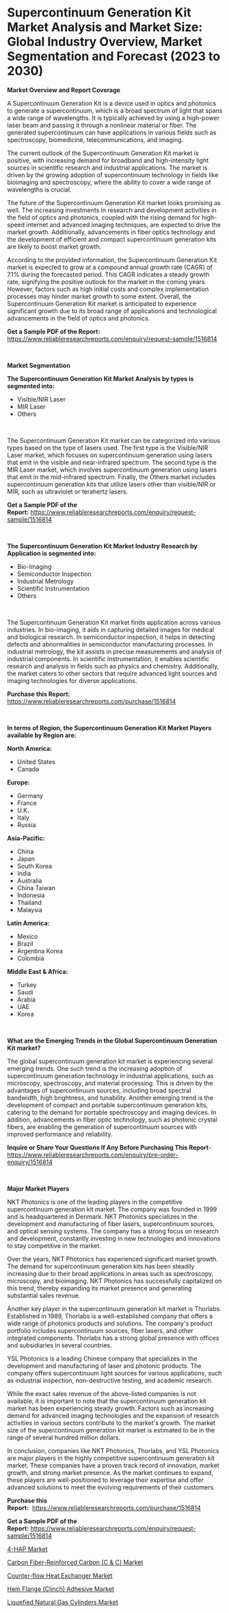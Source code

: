 <p><h1>Supercontinuum Generation Kit Market Analysis and Market Size: Global Industry Overview, Market Segmentation and Forecast (2023 to 2030)</h1></p><p><strong>Market Overview and Report Coverage</strong></p>
<p><p>A Supercontinuum Generation Kit is a device used in optics and photonics to generate a supercontinuum, which is a broad spectrum of light that spans a wide range of wavelengths. It is typically achieved by using a high-power laser beam and passing it through a nonlinear material or fiber. The generated supercontinuum can have applications in various fields such as spectroscopy, biomedicine, telecommunications, and imaging.</p><p>The current outlook of the Supercontinuum Generation Kit market is positive, with increasing demand for broadband and high-intensity light sources in scientific research and industrial applications. The market is driven by the growing adoption of supercontinuum technology in fields like bioimaging and spectroscopy, where the ability to cover a wide range of wavelengths is crucial.</p><p>The future of the Supercontinuum Generation Kit market looks promising as well. The increasing investments in research and development activities in the field of optics and photonics, coupled with the rising demand for high-speed internet and advanced imaging techniques, are expected to drive the market growth. Additionally, advancements in fiber optics technology and the development of efficient and compact supercontinuum generation kits are likely to boost market growth.</p><p>According to the provided information, the Supercontinuum Generation Kit market is expected to grow at a compound annual growth rate (CAGR) of 7.1% during the forecasted period. This CAGR indicates a steady growth rate, signifying the positive outlook for the market in the coming years. However, factors such as high initial costs and complex implementation processes may hinder market growth to some extent. Overall, the Supercontinuum Generation Kit market is anticipated to experience significant growth due to its broad range of applications and technological advancements in the field of optics and photonics.</p></p>
<p><strong>Get a Sample PDF of the Report:</strong> <a href="https://www.reliableresearchreports.com/enquiry/request-sample/1516814">https://www.reliableresearchreports.com/enquiry/request-sample/1516814</a></p>
<p>&nbsp;</p>
<p><strong>Market Segmentation</strong></p>
<p><strong>The Supercontinuum Generation Kit Market Analysis by types is segmented into:</strong></p>
<p><ul><li>Visible/NIR Laser</li><li>MIR Laser</li><li>Others</li></ul></p>
<p>&nbsp;</p>
<p><p>The Supercontinuum Generation Kit market can be categorized into various types based on the type of lasers used. The first type is the Visible/NIR Laser market, which focuses on supercontinuum generation using lasers that emit in the visible and near-infrared spectrum. The second type is the MIR Laser market, which involves supercontinuum generation using lasers that emit in the mid-infrared spectrum. Finally, the Others market includes supercontinuum generation kits that utilize lasers other than visible/NIR or MIR, such as ultraviolet or terahertz lasers.</p></p>
<p><strong>Get a Sample PDF of the Report:</strong>&nbsp;<a href="https://www.reliableresearchreports.com/enquiry/request-sample/1516814">https://www.reliableresearchreports.com/enquiry/request-sample/1516814</a></p>
<p>&nbsp;</p>
<p><strong>The Supercontinuum Generation Kit Market Industry Research by Application is segmented into:</strong></p>
<p><ul><li>Bio-Imaging</li><li>Semiconductor Inspection</li><li>Industrial Metrology</li><li>Scientific Instrumentation</li><li>Others</li></ul></p>
<p>&nbsp;</p>
<p><p>The Supercontinuum Generation Kit market finds application across various industries. In bio-imaging, it aids in capturing detailed images for medical and biological research. In semiconductor inspection, it helps in detecting defects and abnormalities in semiconductor manufacturing processes. In industrial metrology, the kit assists in precise measurements and analysis of industrial components. In scientific instrumentation, it enables scientific research and analysis in fields such as physics and chemistry. Additionally, the market caters to other sectors that require advanced light sources and imaging technologies for diverse applications.</p></p>
<p><strong>Purchase this Report:</strong>&nbsp; <a href="https://www.reliableresearchreports.com/purchase/1516814">https://www.reliableresearchreports.com/purchase/1516814</a></p>
<p>&nbsp;</p>
<p><strong>In terms of Region, the Supercontinuum Generation Kit Market Players available by Region are:</strong></p>
<p>
    <p> <strong> North America: </strong>
        <ul>
            <li>United States</li>
            <li>Canada</li>
        </ul>
        </p> 
    <p> <strong> Europe: </strong>
        <ul>
            <li>Germany</li>
            <li>France</li>
            <li>U.K.</li>
            <li>Italy</li>
            <li>Russia</li>
        </ul>
        </p> 
    <p> <strong> Asia-Pacific: </strong>
        <ul>
            <li>China</li>
            <li>Japan</li>
            <li>South Korea</li>
            <li>India</li>
            <li>Australia</li>
            <li>China Taiwan</li>
            <li>Indonesia</li>
            <li>Thailand</li>
            <li>Malaysia</li>
        </ul>
        </p> 
    <p> <strong> Latin America: </strong>
        <ul>
            <li>Mexico</li>
            <li>Brazil</li>
            <li>Argentina Korea</li>
            <li>Colombia</li>
        </ul>
        </p> 
    <p> <strong> Middle East & Africa: </strong>
        <ul>
            <li>Turkey</li>
            <li>Saudi</li>
            <li>Arabia</li>
            <li>UAE</li>
            <li>Korea</li>
        </ul>
    </p>
    </p>
<p>&nbsp;</p>
<p><strong>What are the Emerging Trends in the Global Supercontinuum Generation Kit market?</strong></p>
<p><p>The global supercontinuum generation kit market is experiencing several emerging trends. One such trend is the increasing adoption of supercontinuum generation technology in industrial applications, such as microscopy, spectroscopy, and material processing. This is driven by the advantages of supercontinuum sources, including broad spectral bandwidth, high brightness, and tunability. Another emerging trend is the development of compact and portable supercontinuum generation kits, catering to the demand for portable spectroscopy and imaging devices. In addition, advancements in fiber optic technology, such as photonic crystal fibers, are enabling the generation of supercontinuum sources with improved performance and reliability.</p></p>
<p><strong>Inquire or Share Your Questions If Any Before Purchasing This Report</strong>- <a href="https://www.reliableresearchreports.com/enquiry/pre-order-enquiry/1516814">https://www.reliableresearchreports.com/enquiry/pre-order-enquiry/1516814</a></p>
<p>&nbsp;</p>
<p><strong>Major Market Players</strong></p>
<p><p>NKT Photonics is one of the leading players in the competitive supercontinuum generation kit market. The company was founded in 1999 and is headquartered in Denmark. NKT Photonics specializes in the development and manufacturing of fiber lasers, supercontinuum sources, and optical sensing systems. The company has a strong focus on research and development, constantly investing in new technologies and innovations to stay competitive in the market.</p><p>Over the years, NKT Photonics has experienced significant market growth. The demand for supercontinuum generation kits has been steadily increasing due to their broad applications in areas such as spectroscopy, microscopy, and bioimaging. NKT Photonics has successfully capitalized on this trend, thereby expanding its market presence and generating substantial sales revenue.</p><p>Another key player in the supercontinuum generation kit market is Thorlabs. Established in 1989, Thorlabs is a well-established company that offers a wide range of photonics products and solutions. The company's product portfolio includes supercontinuum sources, fiber lasers, and other integrated components. Thorlabs has a strong global presence with offices and subsidiaries in several countries.</p><p>YSL Photonics is a leading Chinese company that specializes in the development and manufacturing of laser and photonic products. The company offers supercontinuum light sources for various applications, such as industrial inspection, non-destructive testing, and academic research.</p><p>While the exact sales revenue of the above-listed companies is not available, it is important to note that the supercontinuum generation kit market has been experiencing steady growth. Factors such as increasing demand for advanced imaging technologies and the expansion of research activities in various sectors contribute to the market's growth. The market size of the supercontinuum generation kit market is estimated to be in the range of several hundred million dollars.</p><p>In conclusion, companies like NKT Photonics, Thorlabs, and YSL Photonics are major players in the highly competitive supercontinuum generation kit market. These companies have a proven track record of innovation, market growth, and strong market presence. As the market continues to expand, these players are well-positioned to leverage their expertise and offer advanced solutions to meet the evolving requirements of their customers.</p></p>
<p><strong>Purchase this Report:</strong>&nbsp;&nbsp;<a href="https://www.reliableresearchreports.com/purchase/1516814">https://www.reliableresearchreports.com/purchase/1516814</a></p>
<p></p>
<p><strong>Get a Sample PDF of the Report:</strong>&nbsp;<a href="https://www.reliableresearchreports.com/enquiry/request-sample/1516814">https://www.reliableresearchreports.com/enquiry/request-sample/1516814</a></p>
<p><p><a href="https://medium.com/@geoanderson1978/4-hap-market-competitive-analysis-market-trends-and-forecast-to-2030-a8db74ce8f22">4-HAP Market</a></p><p><a href="https://medium.com/@mariliehowe/carbon-fiber-reinforced-carbon-c-c-market-exploring-market-share-market-trends-and-future-c8d4476baebf">Carbon Fiber-Reinforced Carbon (C & C) Market</a></p><p><a href="https://github.com/rahu1506/Market-Research-Report-List-1/blob/main/counter-flow-heat-exchanger-market.md">Counter-flow Heat Exchanger Market</a></p><p><a href="https://medium.com/@damionrunte/hem-flange-clinch-adhesive-market-share-evolution-and-market-growth-trends-2023-2030-f86ea28ac826">Hem Flange (Clinch) Adhesive Market</a></p><p><a href="https://github.com/rahu1505/Market-Research-Report-List-1/blob/main/liquefied-natural-gas-cylinders-market.md">Liquefied Natural Gas Cylinders Market</a></p></p>